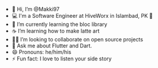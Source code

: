 - 👋 Hi, I’m @Makki97
- 💻 I'm a Software Engineer at HiveWorx in Islambad, PK 🌆
- 🔭 I’m currently learning  the bloc library
- ☕ I’m learning how to make latte art
- 🧑‍💻 I’m looking to collaborate on open source projects
- 💬 Ask me about Flutter and Dart.
- 😄 Pronouns: he/him/his
- ⚡ Fun fact: I love to listen your side story


<!---
Makki97/Makki97 is a ✨ special ✨ repository because its `README.md` (this file) appears on your GitHub profile.
You can click the Preview link to take a look at your changes.
--->
